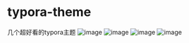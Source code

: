 # typora-theme
几个超好看的typora主题
![image](https://github.com/user-attachments/assets/37b714da-eb0b-4566-bd1e-a8c6f817d134)
![image](https://github.com/user-attachments/assets/1ed44b6d-75f3-4dfe-9910-b7fd3eb95b8b)
![image](https://github.com/user-attachments/assets/52dbca2e-759c-4850-8e29-530321bf861f)
![image](https://github.com/user-attachments/assets/04ad07b0-fcf7-43ba-bfe1-9e2cd936c8dc)
